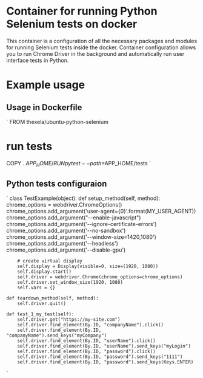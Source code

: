# Container for running Python Selenium tests on docker

This container is a configuration of all the necessary packages and modules for running Selenium tests inside the docker.
Container configuration allows you to run Chrome Driver in the background and automatically run user interface tests in Python.

# Example usage
## Usage in Dockerfile
`
FROM thexela/ubuntu-python-selenium

# run tests
COPY . $APP_HOME/
RUN pytest --path=$APP_HOME/tests
`

## Python tests configuraion
`
class TestExample(object):
    def setup_method(self, method):
        chrome_options = webdriver.ChromeOptions()
        chrome_options.add_argument('user-agent={0}'.format(MY_USER_AGENT))
        chrome_options.add_argument("--enable-javascript")
        chrome_options.add_argument('--ignore-certificate-errors')
        chrome_options.add_argument('--no-sandbox')
        chrome_options.add_argument('--window-size=1420,1080')
        chrome_options.add_argument('--headless')
        chrome_options.add_argument('--disable-gpu')
        
        # create virtual display
        self.display = Display(visible=0, size=(1920, 1080))
        self.display.start()
        self.driver = webdriver.Chrome(chrome_options=chrome_options)
        self.driver.set_window_size(1920, 1080)
        self.vars = {}

    def teardown_method(self, method):
        self.driver.quit()

    def test_1_my_test(self):
        self.driver.get("https://my-site.com")
        self.driver.find_element(By.ID, "companyName").click()
        self.driver.find_element(By.ID, "companyName").send_keys("myCompany")
        self.driver.find_element(By.ID, "userName").click()
        self.driver.find_element(By.ID, "userName").send_keys("myLogin")
        self.driver.find_element(By.ID, "password").click()
        self.driver.find_element(By.ID, "password").send_keys("1111")
        self.driver.find_element(By.ID, "password").send_keys(Keys.ENTER)
`
